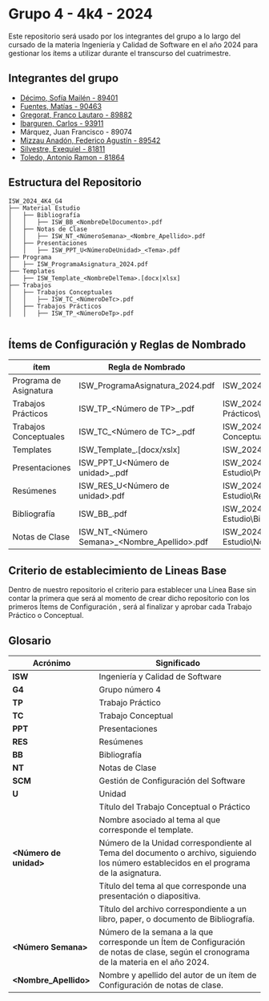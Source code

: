 
# Grupo 4 - 4k4 - 2024

Este repositorio será usado por los integrantes del grupo a lo largo del cursado de la materia Ingeniería y Calidad de Software en el año 2024 para gestionar los ítems a utilizar durante el transcurso del cuatrimestre.




## Integrantes del grupo

- [Décimo, Sofía Mailén - 89401](https://github.com/SofiaDecimo)
- [Fuentes, Matías - 90463](https://github.com/fuentesMatias)
- [Gregorat, Franco Lautaro - 89882](https://github.com/lautarogregorat) 
- [Ibarguren, Carlos - 93911](https://github.com/carlosibarguren)
- Márquez, Juan Francisco - 89074
- [Mizzau Anadón, Federico Agustín - 89542 ](https://github.com/FedericoMizzau) 
- [Silvestre, Exequiel - 81811](https://github.com/Exesilvestre) 
- [Toledo, Antonio Ramon - 81864](https://github.com/toledoantonio)



## Estructura del Repositorio



```
ISW_2024_4K4_G4
├── Material Estudio
│   ├── Bibliografía
│   │   ├── ISW_BB_<NombreDelDocumento>.pdf
│   ├── Notas de Clase
│   │   ├── ISW_NT_<NúmeroSemana>_<Nombre_Apellido>.pdf
│   ├── Presentaciones
│   │   ├── ISW_PPT_U<NúmeroDeUnidad>_<Tema>.pdf
├── Programa
│   ├── ISW_ProgramaAsignatura_2024.pdf  
├── Templates
│   ├── ISW_Template_<NombreDelTema>.[docx|xlsx]
├── Trabajos
│   ├── Trabajos Conceptuales
│   │   ├── ISW_TC_<NúmeroDeTc>.pdf
│   ├── Trabajos Prácticos
│   │   ├── ISW_TP_<NúmeroDeTp>.pdf


```



## Ítems de Configuración y Reglas de Nombrado

| ítem                | Regla de Nombrado                       | Ubicación |
| ------------------- | ---------------------------------------- | ------------- |
| Programa de Asignatura | ISW_ProgramaAsignatura_2024.pdf          | ISW_2024_4K4_G4\Programa\    |
| Trabajos Prácticos | ISW_TP_<Número de TP>_<Titulo>.pdf                | ISW_2024_4K4_G4\Trabajos\Trabajos Prácticos\    |
| Trabajos Conceptuales | ISW_TC_<Número de TC>_<Titulo>.pdf              | ISW_2024_4K4_G4\Trabajos\Trabajos Conceptuales\    |
| Templates           | ISW_Template_<Nombre del tema>.[docx/xslx] | ISW_2024_4K4_G4\Templates\    |
| Presentaciones      | ISW_PPT_U<Número de unidad>_<Tema>.pdf | ISW_2024_4K4_G4\Material Estudio\Presentaciones\    |
| Resúmenes           | ISW_RES_U<Número de unidad>.pdf         | ISW_2024_4K4_G4\Material Estudio\Resúmenes\    |
| Bibliografía        | ISW_BB_<Nombre del documento>.pdf       | ISW_2024_4K4_G4\Material Estudio\Bibliografía\    |
| Notas de Clase      | ISW_NT_<Número Semana>_<Nombre_Apellido>.pdf | ISW_2024_4K4_G4\Material Estudio\Notas de Clase\ |




## Criterio de establecimiento de Lineas Base

Dentro de nuestro repositorio el criterio para establecer una Línea Base sin contar la primera que será al momento de crear dicho repositorio con los primeros Ítems de Configuración , será al finalizar y aprobar cada Trabajo Práctico o Conceptual.



## Glosario

| Acrónimo                | Significado                       
| ------------------- | ---------------------------------------- |
| **ISW** | Ingeniería y Calidad de Software |
| **G4** | Grupo número 4 |
| **TP** | Trabajo Práctico |
| **TC** | Trabajo Conceptual | 
| **PPT** | Presentaciones | 
| **RES** | Resúmenes | 
| **BB** | Bibliografía | 
| **NT** | Notas de Clase | 
| **SCM** | Gestión de Configuración del Software | 
| **U** | Unidad | 
| **<Titulo>** | Título del Trabajo Conceptual o Práctico | 
| **<Nombre del tema>** | Nombre asociado al tema al que corresponde el template. | 
| **<Número de unidad>** | Número de la Unidad correspondiente al Tema del documento o archivo, siguiendo los número establecidos en el programa de la asignatura. |
| **<Tema>** | Título del tema al que corresponde una presentación o diapositiva. | 
| **<Nombre del documento>** | Título del archivo correspondiente a un libro, paper, o documento de Bibliografía. | 
| **<Número Semana>** | Número de la semana a la que corresponde un Ítem de Configuración de notas de clase, según el cronograma de la materia en el año 2024. |
| **<Nombre_Apellido>** | Nombre y apellido del autor de un ítem de Configuración de notas de clase. |

